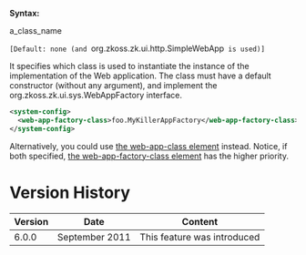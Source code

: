 **Syntax:**

<web-app-factory-class>a_class_name</web-app-factory-class>

`[Default: none (and `org.zkoss.zk.ui.http.SimpleWebApp` is used)]`

It specifies which class is used to instantiate the instance of the
implementation of the Web application. The class must have a default
constructor (without any argument), and implement the
<javadoc type="interface">org.zkoss.zk.ui.sys.WebAppFactory</javadoc>
interface.

```xml
<system-config>
  <web-app-factory-class>foo.MyKillerAppFactory</web-app-factory-class>
</system-config>
```

Alternatively, you could use [the web-app-class
element]({{site.baseUrl}}/zk_config_ref/The_system-config_Element/The_web-app-class_Element)
instead. Notice, if both specified, [the web-app-factory-class
element]({{site.baseUrl}}/zk_config_ref/The_system-config_Element/The_web-app-factory-class_Element)
has the higher priority.

# Version History

| Version | Date           | Content                     |
|---------|----------------|-----------------------------|
| 6.0.0   | September 2011 | This feature was introduced |
